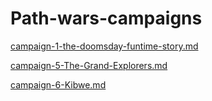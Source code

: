 # Path-wars-campaigns

[campaign-1-the-doomsday-funtime-story.md](Campaign-1-doomsday-funtime-128-to-200.md)

[campaign-5-The-Grand-Explorers.md](Campaign-5-the-grand-explorers.md)

[campaign-6-Kibwe.md](Campaign-6-kibwe.md)
